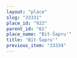 ```yaml
---
layout: "place"
slug: "33331"
place_id: "922"
parent_id: "61"
place_name: "Bīt-Šapru'"
title: "Bīt-Šapru'"
previous_item: "33334"
---
```

